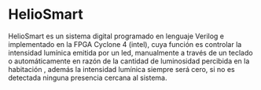# HelioSmart
HelioSmart es un sistema digital programado en lenguaje Verilog e implementado en la FPGA Cyclone 4 (intel), cuya función es controlar la intensidad lumínica emitida por  un led,  manualmente a través de un teclado o automáticamente en razón de la cantidad de luminosidad percibida en la habitación , además la intensidad lumínica siempre será cero, si no es detectada ninguna presencia cercana al sistema.
